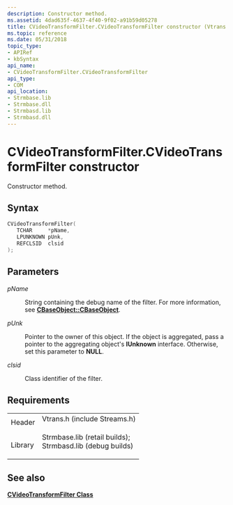 ```yaml
---
description: Constructor method.
ms.assetid: 4dad635f-4637-4f40-9f02-a91b59d05278
title: CVideoTransformFilter.CVideoTransformFilter constructor (Vtrans.h)
ms.topic: reference
ms.date: 05/31/2018
topic_type: 
- APIRef
- kbSyntax
api_name: 
- CVideoTransformFilter.CVideoTransformFilter
api_type: 
- COM
api_location: 
- Strmbase.lib
- Strmbase.dll
- Strmbasd.lib
- Strmbasd.dll
---
```


# CVideoTransformFilter.CVideoTransformFilter constructor

Constructor method.

## Syntax


```C++
CVideoTransformFilter(
   TCHAR     *pName,
   LPUNKNOWN pUnk,
   REFCLSID  clsid
);
```



## Parameters

<dl> <dt>

*pName* 
</dt> <dd>

String containing the debug name of the filter. For more information, see [**CBaseObject::CBaseObject**](cbaseobject-cbaseobject.md).

</dd> <dt>

*pUnk* 
</dt> <dd>

Pointer to the owner of this object. If the object is aggregated, pass a pointer to the aggregating object's **IUnknown** interface. Otherwise, set this parameter to **NULL**.

</dd> <dt>

*clsid* 
</dt> <dd>

Class identifier of the filter.

</dd> </dl>

## Requirements



|                    |                                                                                                                                                                                            |
|--------------------|--------------------------------------------------------------------------------------------------------------------------------------------------------------------------------------------|
| Header<br/>  | <dl> <dt>Vtrans.h (include Streams.h)</dt> </dl>                                                                                    |
| Library<br/> | <dl> <dt>Strmbase.lib (retail builds); </dt> <dt>Strmbasd.lib (debug builds)</dt> </dl> |



## See also

<dl> <dt>

[**CVideoTransformFilter Class**](cvideotransformfilter.md)
</dt> </dl>

 

 




